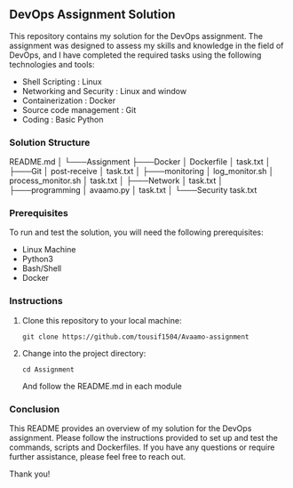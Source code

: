 ## DevOps Assignment Solution

This repository contains my solution for the DevOps assignment. The assignment was designed to assess my skills and knowledge in the field of DevOps, and I have completed the required tasks using the following technologies and tools:

- Shell Scripting : Linux
- Networking and Security : Linux and window
- Containerization : Docker
- Source code management : Git
- Coding : Basic Python

### Solution Structure
 README.md
│
└───Assignment
    ├───Docker
    │       Dockerfile
    │       task.txt
    │
    ├───Git
    │       post-receive
    │       task.txt
    │
    ├───monitoring
    │       log_monitor.sh
    │       process_monitor.sh
    │       task.txt
    │
    ├───Network
    │       task.txt
    │
    ├───programming
    │       avaamo.py
    │       task.txt
    │
    └───Security
            task.txt

### Prerequisites

To run and test the solution, you will need the following prerequisites:

- Linux Machine
- Python3
- Bash/Shell
- Docker

### Instructions

1. Clone this repository to your local machine:

   ```
   git clone https://github.com/tousif1504/Avaamo-assignment
   ```

2. Change into the project directory:

   ```
   cd Assignment
   ```
   And follow the README.md in each module
   
### Conclusion

This README provides an overview of my solution for the DevOps assignment. Please follow the instructions provided to set up and test the commands, scripts and Dockerfiles. If you have any questions or require further assistance, please feel free to reach out.

Thank you!

